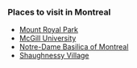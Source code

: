 ### Places to visit in Montreal

- [Mount Royal Park](https://www.google.ca/maps/place/Mount+Royal+Park/@45.5055649,-73.5882282,15z/data=!4m2!3m1!1s0x0000000000000000:0x8fb70f9a0f73b027?hl=en)
- [McGill University](https://www.google.ca/maps/place/McGill+University/@45.5055649,-73.5882282,15z/data=!4m2!3m1!1s0x0000000000000000:0xdde4da9200a4ae74?hl=en)
- [Notre-Dame Basilica of Montreal](https://www.google.ca/maps/place/Notre-Dame+Basilica+of+Montreal/@45.5028229,-73.5618244,16z/data=!4m2!3m1!1s0x0000000000000000:0x1ffcef9f1d0d96aa?hl=en)
- [Shaughnessy Village](https://www.google.ca/maps/place/Shaughnessy+Village,+Montreal,+QC/@45.491708,-73.5806846,16z/data=!3m1!4b1!4m2!3m1!1s0x4cc91a6c418b2015:0xe96ba98e56e0f00c?hl=en)

